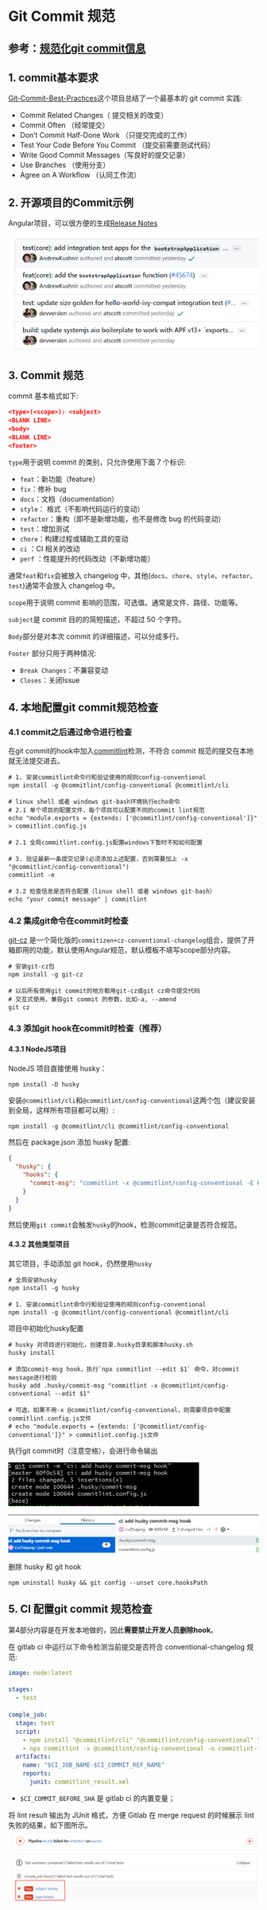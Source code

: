# Git Commit 规范

## 参考：[规范化git commit信息](https://blog.dteam.top/posts/2019-04/规范化git-commit信息.html#小结)

## 1. commit基本要求

[Git-Commit-Best-Practices](https://github.com/trein/dev-best-practices/wiki/Git-Commit-Best-Practices)这个项目总结了一个最基本的 git commit 实践:

- Commit Related Changes（ 提交相关的改变）
- Commit Often （经常提交）
- Don’t Commit Half-Done Work （只提交完成的工作）
- Test Your Code Before You Commit （提交前需要测试代码）
- Write Good Commit Messages（写良好的提交记录）
- Use Branches （使用分支）
- Agree on A Workflow （认同工作流）

## 2. 开源项目的Commit示例

Angular项目，可以很方便的生成[Release Notes](https://github.com/angular/angular/blob/master/CHANGELOG.md)

![img](pics/angular_commit.png)

## 3. Commit 规范

commit 基本格式如下:

```json
<type>(<scope>): <subject>
<BLANK LINE>
<body>
<BLANK LINE>
<footer>
```

`type`用于说明 commit 的类别，只允许使用下面 7 个标识:

- `feat`：新功能（feature）
- `fix`：修补 bug
- `docs`：文档（documentation）
- `style`： 格式（不影响代码运行的变动）
- `refactor`：重构（即不是新增功能，也不是修改 bug 的代码变动）
- `test`：增加测试
- `chore`：构建过程或辅助工具的变动
- `ci` ：CI 相关的改动
- `perf` ：性能提升的代码改动（不新增功能）

通常`feat`和`fix`会被放入 changelog 中，其他(`docs`、`chore`、`style`、`refactor`、`test`)通常不会放入 changelog 中。

`scope`用于说明 commit 影响的范围，可选值。通常是文件、路径、功能等。

`subject`是 commit 目的的简短描述，不超过 50 个字符。

`Body`部分是对本次 commit 的详细描述，可以分成多行。

`Footer` 部分只用于两种情况:

- `Break Changes`：不兼容变动
- `Closes`：关闭Issue



## 4. 本地配置git commit规范检查

### 4.1 commit之后通过命令进行检查

在git commit的hook中加入[commitlint](https://github.com/conventional-changelog/commitlint)检测，不符合 commit 规范的提交在本地就无法提交进去。

```shell
# 1. 安装commitlint命令行和验证使用的规则config-conventional
npm install -g @commitlint/config-conventional @commitlint/cli

# linux shell 或者 windows git-bash环境执行echo命令
# 2.1 单个项目的配置文件，每个项目可以配置不同的commit lint规范
echo "module.exports = {extends: ['@commitlint/config-conventional']}" > commitlint.config.js

# 2.1 全局commitlint.config.js配置windows下暂时不知如何配置

# 3. 验证最新一条提交记录(必须添加上述配置，否则需要加上 -x "@commitlint/config-conventional")
commitlint -e

# 3.2 检查信息是否符合配置（linux shell 或者 windows git-bash）
echo "your commit message" | commitlint
```

### 4.2 集成git命令在commit时检查

[git-cz](https://github.com/streamich/git-cz) 是一个简化版的`commitizen+cz-conventional-changelog`组合，提供了开箱即用的功能，默认使用Angular规范，默认模板不填写scope部分内容。

```shell
# 安装git-cz包
npm install -g git-cz

# 以后所有使用git commit的地方都用git-cz或git cz命令提交代码
# 交互式使用，兼容git commit 的参数，比如-a, --amend
git cz 
```

### 4.3 添加git hook在commit时检查（推荐）

#### 4.3.1 NodeJS项目

NodeJS 项目直接使用 husky：

```
npm install -D husky
```

安装`@commitlint/cli`和`@commitlint/config-conventional`这两个包（建议安装到全局，这样所有项目都可以用）:

```
npm install -g @commitlint/cli @commitlint/config-conventional
```

然后在 package.json 添加 husky 配置:

```json
{
  "husky": {
    "hooks": {
      "commit-msg": "commitlint -x @commitlint/config-conventional -E HUSKY_GIT_PARAMS"
    }
  }
}
```

然后使用`git commit`会触发`husky`的hook，检测commit记录是否符合规范。

#### 4.3.2 其他类型项目

其它项目，手动添加 git hook，仍然使用`husky`

```shell
# 全局安装husky
npm install -g husky

# 1. 安装commitlint命令行和验证使用的规则config-conventional
npm install -g @commitlint/config-conventional @commitlint/cli
```

项目中初始化husky配置

```shell
# husky 对项目进行初始化，创建目录.husky目录和脚本husky.sh
husky install

# 添加commit-msg hook，执行`npx commitlint --edit $1` 命令，对commit message进行检验
husky add .husky/commit-msg "commitlint -x @commitlint/config-conventional --edit $1"

# 可选，如果不用-x @commitlint/config-conventional，则需要项目中配置commitlint.config.js文件
# echo "module.exports = {extends: ['@commitlint/config-conventional']}" > commitlint.config.js文件
```

执行git commit时（注意空格），会进行命令输出

![img](pics/commit_demo.png)

![img](pics/commit_demo_2.png)



删除 husky 和 git hook

```shell
npm uninstall husky && git config --unset core.hooksPath
```

## 5. CI 配置git commit 规范检查

第4部分内容是在开发本地做的，因此**需要禁止开发人员删除hook**。



在 gitlab ci 中运行以下命令检测当前提交是否符合 conventional-changelog 规范:

```yaml
image: node:latest

stages:
  - test

comple_job:
  stage: test
  script:
    - npm install "@commitlint/cli" "@commitlint/config-conventional" "commitlint-format-junit" 
    - npx commitlint -x @commitlint/config-conventional -o commitlint-format-junit -f ${CI_COMMIT_BEFORE_SHA} > commitlint_result.xml
  artifacts:
    name: "$CI_JOB_NAME-$CI_COMMIT_REF_NAME"
    reports:
      junit: commitlint_result.xml

```

- `$CI_COMMIT_BEFORE_SHA` 是 gitlab ci 的内置变量；

将 lint result 输出为 JUnit 格式，方便 Gitlab 在 merge request 的时候展示 lint 失败的结果，如下图所示。![img](pics/mr_fail_junit.png)
